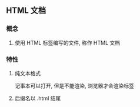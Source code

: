 ## HTML 文档

### 概念

1. 使用 HTML 标签编写的文件, 称作 HTML 文档



### 特性

1. 纯文本格式

   记事本可以打开, 但是不能渲染, 浏览器才会渲染标签

2. 后缀名以 .html 结尾

